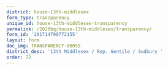 ```yaml
---
district: house-13th-middlesex
form_type: transparency
unique_id: house-13th-middlesex-transparency
permalink: /2020bq/house-13th-middlesex/transparency/
form_id: '201714790772155'
layout: form
doc_img: TRANSPARENCY-00055
district_desc: '13th Middlesex / Rep. Gentile / Sudbury '
order: 72
---
```

